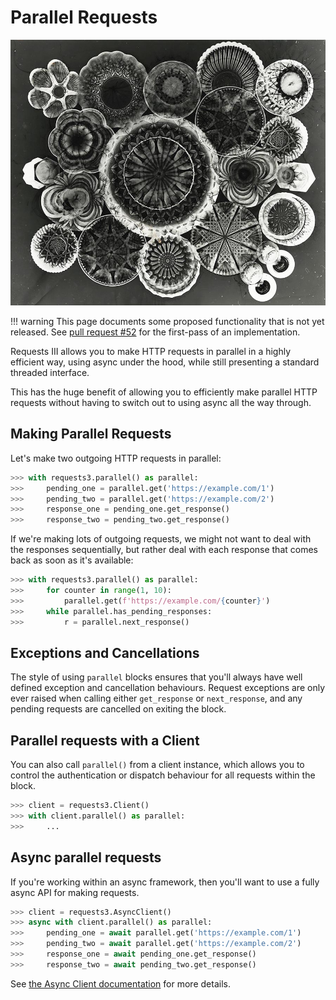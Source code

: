 # Parallel Requests

![Artwork by Tom Christie](img/parallel.jpg)

!!! warning
    This page documents some proposed functionality that is not yet released.
    See [pull request #52](https://github.com/encode/http3/pull/52) for the
    first-pass of an implementation.

Requests III allows you to make HTTP requests in parallel in a highly efficient way,
using async under the hood, while still presenting a standard threaded interface.

This has the huge benefit of allowing you to efficiently make parallel HTTP
requests without having to switch out to using async all the way through.

## Making Parallel Requests

Let's make two outgoing HTTP requests in parallel:

```python
>>> with requests3.parallel() as parallel:
>>>     pending_one = parallel.get('https://example.com/1')
>>>     pending_two = parallel.get('https://example.com/2')
>>>     response_one = pending_one.get_response()
>>>     response_two = pending_two.get_response()
```

If we're making lots of outgoing requests, we might not want to deal with the
responses sequentially, but rather deal with each response that comes back
as soon as it's available:

```python
>>> with requests3.parallel() as parallel:
>>>     for counter in range(1, 10):
>>>         parallel.get(f'https://example.com/{counter}')
>>>     while parallel.has_pending_responses:
>>>         r = parallel.next_response()
```

## Exceptions and Cancellations

The style of using `parallel` blocks ensures that you'll always have well
defined exception and cancellation behaviours. Request exceptions are only ever
raised when calling either `get_response` or `next_response`, and any pending
requests are cancelled on exiting the block.

## Parallel requests with a Client

You can also call `parallel()` from a client instance, which allows you to
control the authentication or dispatch behaviour for all requests within the
block.

```python
>>> client = requests3.Client()
>>> with client.parallel() as parallel:
>>>     ...
```

## Async parallel requests

If you're working within an async framework, then you'll want to use a fully
async API for making requests.

```python
>>> client = requests3.AsyncClient()
>>> async with client.parallel() as parallel:
>>>     pending_one = await parallel.get('https://example.com/1')
>>>     pending_two = await parallel.get('https://example.com/2')
>>>     response_one = await pending_one.get_response()
>>>     response_two = await pending_two.get_response()
```

See [the Async Client documentation](async.md) for more details.
